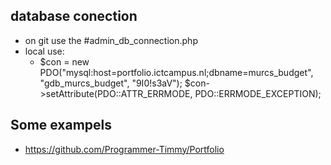 ## database conection
- on git use the #admin_db_connection.php
- local use:
    - $con = new PDO("mysql:host=portfolio.ictcampus.nl;dbname=murcs_budget", "gdb_murcs_budget", "9I0!s3aV");
      $con->setAttribute(PDO::ATTR_ERRMODE, PDO::ERRMODE_EXCEPTION);

## Some exampels
- https://github.com/Programmer-Timmy/Portfolio
